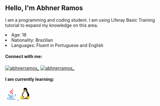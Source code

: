 <h2>Hello, I'm Abhner Ramos</h2>
<p>I am a programming and coding student. I am using Liferay Basic Training tutorial to expand my knowledge on this area.</p>

<li> Age: 18 </li>
<li> Nationality: Brazilian</li>
<li>Languages: Fluent in Portuguese and English</li>


<h4 align="left">Connect with me:</h4>
<p align="left">
<a href="https://github.com/abhnerramos" target="blank"><img align="center" src="https://raw.githubusercontent.com/rahuldkjain/github-profile-readme-generator/master/src/images/icons/Social/github.svg" alt="abhnerramos_" height="30" width="40" /></a>
<a href="https://instagram.com/abhnerramos_" target="blank"><img align="center" src="https://raw.githubusercontent.com/rahuldkjain/github-profile-readme-generator/master/src/images/icons/Social/instagram.svg" alt="abhnerramos_" height="30" width="40" /></a>
</p>

<h4 align="left">I am currently learning:</h4>
<p align="left"> <a href="https://www.java.com" target="_blank" rel="noreferrer"> <img src="https://raw.githubusercontent.com/devicons/devicon/master/icons/java/java-original.svg" alt="java" width="40" height="40"/> </a> <a href="https://www.linux.org/" target="_blank" rel="noreferrer"> <img src="https://raw.githubusercontent.com/devicons/devicon/master/icons/linux/linux-original.svg" alt="linux" width="40" height="40"/> </a> </p>
